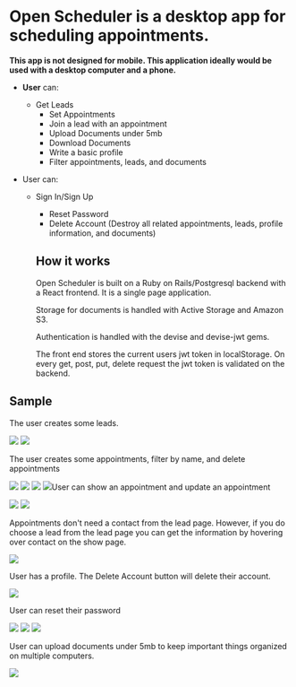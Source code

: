 # **Open Scheduler** is a desktop app for scheduling appointments. 


**This app is not designed for mobile. This application ideally would be used with a desktop computer and a phone.**

* **User** can:
  * Get Leads
	* Set Appointments
	* Join a lead with an appointment
	* Upload Documents under 5mb
	* Download Documents 
	* Write a basic profile
	* Filter appointments, leads, and documents

* User can:
  * Sign In/Sign Up
	* Reset Password
	* Delete Account (Destroy all related appointments, leads, profile information, and documents)


	## **How it works**

	Open Scheduler is built on a Ruby on Rails/Postgresql backend with a React frontend. It is a single page application.

	Storage for documents is handled with Active Storage and Amazon S3. 

	Authentication is handled with the devise and devise-jwt gems.


	The front end stores the current users jwt token in localStorage. On every get, post, put, delete request the jwt token is validated on the backend.


## **Sample**

The user creates some leads.

<img src='https://i.imgur.com/KRZ3IaS.png' >
<img src='https://i.imgur.com/vCJETqP.png' >


The user creates some appointments, filter by name, and delete appointments


<img src='https://i.imgur.com/90XKpEW.png' >
<img src='https://i.imgur.com/bxxNXFf.png' >
<img src='https://i.imgur.com/mS0AGKF.png' >
<img src='https://i.imgur.com/f7pii6O.png'


User can show an appointment and update an appointment

<img src='https://i.imgur.com/br74X54.png' >
<img src='https://i.imgur.com/MBRNgz0.png' >


Appointments don't need a contact from the lead page. However, if you do choose a lead from
the lead page you can get the information by hovering over contact on the show page.

<img src='https://i.imgur.com/zqFvtxn.png' >


User has a profile. The Delete Account button will delete their account.

<img src='https://i.imgur.com/CZK0cRl.png' >

User can reset their password

<img src='https://i.imgur.com/zFwJOMk.png' >
<img src='https://i.imgur.com/raHN2Vr.png' >
<img src='https://i.imgur.com/SyMKZli.png' >


User can upload documents under 5mb to keep important things organized on multiple computers.

<img src='https://i.imgur.com/cBDgjtF.png' >






